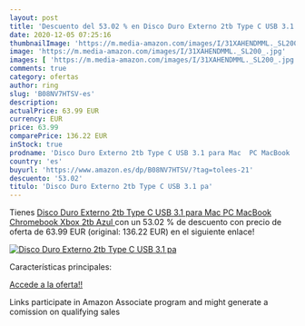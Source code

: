 ```yaml
---
layout: post
title: 'Descuento del 53.02 % en Disco Duro Externo 2tb Type C USB 3.1 pa'
date: 2020-12-05 07:25:16
thumbnailImage: 'https://m.media-amazon.com/images/I/31XAHENDMML._SL200_.jpg'
image: 'https://m.media-amazon.com/images/I/31XAHENDMML._SL200_.jpg'
images: [ 'https://m.media-amazon.com/images/I/31XAHENDMML._SL200_.jpg' ]
comments: true
category: ofertas
author: ring
slug: 'B08NV7HTSV-es'
description:
actualPrice: 63.99 EUR
currency: EUR
price: 63.99
comparePrice: 136.22 EUR
inStock: true
prodname: 'Disco Duro Externo 2tb Type C USB 3.1 para Mac  PC MacBook  Chromebook  Xbox  2tb  Azul '
country: 'es'
buyurl: 'https://www.amazon.es/dp/B08NV7HTSV/?tag=tolees-21'
descuento: '53.02'
titulo: 'Disco Duro Externo 2tb Type C USB 3.1 pa'
---
```


Tienes [Disco Duro Externo 2tb Type C USB 3.1 para Mac  PC MacBook  Chromebook  Xbox  2tb  Azul ](https://www.amazon.es/dp/B08NV7HTSV/?tag=tolees-21) con un 53.02 % de descuento con precio de oferta de 63.99 EUR (original: 136.22 EUR) en el siguiente enlace!

[![Disco Duro Externo 2tb Type C USB 3.1 pa](https://m.media-amazon.com/images/I/31XAHENDMML._SL200_.jpg)](https://www.amazon.es/dp/B08NV7HTSV/?tag=tolees-21)

Características principales:


[Accede a la oferta!!](https://www.amazon.es/dp/B08NV7HTSV/?tag=tolees-21)

Links participate in Amazon Associate program and might generate a comission on qualifying sales


